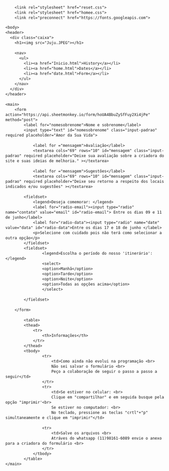 <!DOCTYPE html>
<html>
	<head>
		<meta charset="UTF-8">
		<meta name="viewport" content="width=device-width">
		<title> Formulário </title>

		<link rel="stylesheet" href="reset.css">
		<link rel="stylesheet" href="homee.css">
		<link rel="preconnect" href="https://fonts.googleapis.com">
<link rel="preconnect" href="https://fonts.gstatic.com" crossorigin>
<link href="https://fonts.googleapis.com/css2?family=Satisfy&display=swap" rel="stylesheet">
<link href="https://github.com/jullianaambrosio/Amor.git" rel="pagesheet">		
	</head>
	
    <body>
    <header>
      <div class="caixa">
        <h1><img src="Juju.JPEG"></h1>

        <nav>
          <ul>
            <li><a href="Inicio.html">History</a></li>
            <li><a href="home.html">Dates</a></li>
            <li><a href="date.html">Form</a></li>
          </ul>
        </nav>
      </div>
    </header>

	<main>
		<form action="https://api.sheetmonkey.io/form/hoUA4BbuZySfFuy2Xi4jPe" method="post">
			<label for="nomesobrenome">Nome e sobrenome</label>
			<input type="text" id="nomesobrenome" class="input-padrao" required placeholder="Amor da Sua Vida">

				<label for ="mensagem">Avaliação</label>
				<textarea cols="69" rows="10" id="mensagem" class="input-padrao" required placeholder="Deixe sua avaliação sobre a criadora do site e suas ideias de melhoria." ></textarea>

				<label for ="mensagem">Sugestões</label>
				<textarea cols="69" rows="10" id="mensagem" class="input-padrao" required placeholder="Deixe seu retorno a respeito dos locais indicados e/ou sugestões" ></textarea>

			<fieldset>
				<legend>Deseja comemorar: </legend>
				<label for="radio-email"><input type="radio" name="contato" value="email" id="radio-email">	Entre os dias 09 e 11 de junho</label>
				<label for="radio-data"><input type="radio" name="date" value="data" id="radio-data">Entre os dias 17 e 18 de junho </label>	
				<p>Selecione com cuidado pois não terá como selecionar a outra opção</p>
			</fieldset>
			<fieldset>
					<legend>Escolha o período do nosso 'itinerário':</legend>
					<select>
					<option>Manhã</option>
					<option>Tarde</option>
					<option>Noite</option>
					<option>Todas as opções acima</option>
					</select>

			</fieldset>

		</form>

			<table>
			<thead>
				<tr>
					<th>Informações</th>
				</tr>
			</thead>
			<tbody>
					<tr>
						<td>Como ainda não evolui na programação <br>
						Não sei salvar o formulário <br>
						Peço a colaboração de seguir o passo a passo a seguir</td>
					</tr>
					<tr>
						<td>Se estiver no celular: <br>
						Clique em "compartilhar" e em seguida busque pela opção "imprimir'<br>
						Se estiver no computador: <br>
						No teclado, pressione as teclas "crtl"+"p" simultaneamente e clique em "imprimir"</td>

					<tr>
						<td>Salve os arquivos <br>
						Atráves do whatsapp (11)98161-6089 envie o anexo para a criadora do formulário <br>
					</tr>
				</tbody>
			</table>
	</main>	
</html>		
